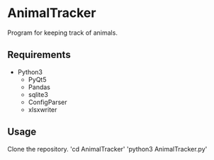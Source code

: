 # AnimalTracker
Program for keeping track of animals.

## Requirements

- Python3
    - PyQt5
    - Pandas
    - sqlite3
    - ConfigParser
    - xlsxwriter

## Usage
Clone the repository.
 'cd AnimalTracker'
 'python3 AnimalTracker.py'
